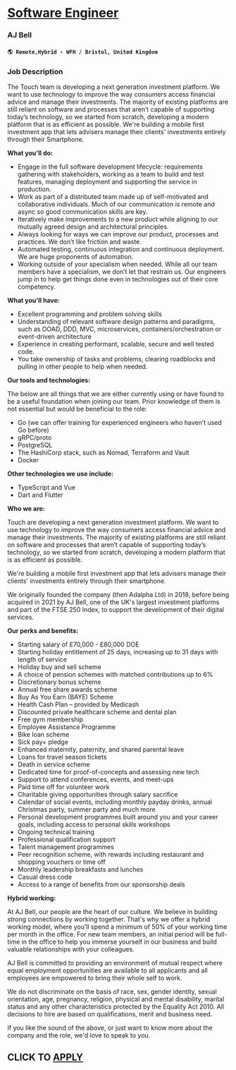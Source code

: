 # [Software Engineer](https://www.remotewlb.com/apply/software-engineer-117395)  
### AJ Bell  
#### `🌎 Remote,Hybrid - WFH / Bristol, United Kingdom`  

### **Job Description**

The Touch team is developing a next generation investment platform. We want to use technology to improve the way consumers access financial advice and manage their investments. The majority of existing platforms are still reliant on software and processes that aren’t capable of supporting today’s technology, so we started from scratch, developing a modern platform that is as efficient as possible. We're building a mobile first investment app that lets advisers manage their clients' investments entirely through their Smartphone.

**What you'll do:**

  * Engage in the full software development lifecycle: requirements gathering with stakeholders, working as a team to build and test features, managing deployment and supporting the service in production. 
  * Work as part of a distributed team made up of self-motivated and collaborative individuals. Much of our communication is remote and async so good communication skills are key. 
  * Iteratively make improvements to a new product while aligning to our mutually agreed design and architectural principles. 
  * Always looking for ways we can improve our product, processes and practices. We don’t like friction and waste. 
  * Automated testing, continuous integration and continuous deployment. We are huge proponents of automation. 
  * Working outside of your specialism when needed. While all our team members have a specialism, we don’t let that restrain us. Our engineers jump in to help get things done even in technologies out of their core competency. 

**What you'll have:**

  * Excellent programming and problem solving skills 
  * Understanding of relevant software design patterns and paradigms, such as OOAD, DDD, MVC, microservices, containers/orchestration or event-driven architecture 
  * Experience in creating performant, scalable, secure and well tested code. 
  * You take ownership of tasks and problems, clearing roadblocks and pulling in other people to help when needed. 

**Our tools and technologies:**

The below are all things that we are either currently using or have found to be a useful foundation when joining our team. Prior knowledge of them is not essential but would be beneficial to the role:

  * Go (we can offer training for experienced engineers who haven’t used Go before) 
  * gRPC/proto 
  * PostgreSQL 
  * The HashiCorp stack, such as Nomad, Terraform and Vault 
  * Docker 

**Other technologies we use include:**

  * TypeScript and Vue 
  * Dart and Flutter 

**Who we are:**

Touch are developing a next generation investment platform. We want to use technology to improve the way consumers access financial advice and manage their investments. The majority of existing platforms are still reliant on software and processes that aren’t capable of supporting today’s technology, so we started from scratch, developing a modern platform that is as efficient as possible.

We're building a mobile first investment app that lets advisers manage their clients' investments entirely through their smartphone.

We originally founded the company (then Adalpha Ltd) in 2018, before being acquired in 2021 by AJ Bell, one of the UK's largest investment platforms and part of the FTSE 250 Index, to support the development of their digital services.

 **Our perks and benefits:**

  * Starting salary of £70,000 - £80,000 DOE
  * Starting holiday entitlement of 25 days, increasing up to 31 days with length of service
  * Holiday buy and sell scheme
  * A choice of pension schemes with matched contributions up to 6%
  * Discretionary bonus scheme
  * Annual free share awards scheme
  * Buy As You Earn (BAYE) Scheme
  * Health Cash Plan – provided by Medicash
  * Discounted private healthcare scheme and dental plan
  * Free gym membership
  * Employee Assistance Programme
  * Bike loan scheme
  * Sick pay+ pledge
  * Enhanced maternity, paternity, and shared parental leave
  * Loans for travel season tickets
  * Death in service scheme
  * Dedicated time for proof-of-concepts and assessing new tech
  * Support to attend conferences, events, and meet-ups
  * Paid time off for volunteer work
  * Charitable giving opportunities through salary sacrifice
  * Calendar of social events, including monthly payday drinks, annual Christmas party, summer party and much more
  * Personal development programmes built around you and your career goals, including access to personal skills workshops
  * Ongoing technical training
  * Professional qualification support
  * Talent management programmes
  * Peer recognition scheme, with rewards including restaurant and shopping vouchers or time off
  * Monthly leadership breakfasts and lunches
  * Casual dress code
  * Access to a range of benefits from our sponsorship deals

 **Hybrid working:**

At AJ Bell, our people are the heart of our culture. We believe in building strong connections by working together. That's why we offer a hybrid working model, where you’ll spend a minimum of 50% of your working time per month in the office. For new team members, an initial period will be full-time in the office to help you immerse yourself in our business and build valuable relationships with your colleagues.

AJ Bell is committed to providing an environment of mutual respect where equal employment opportunities are available to all applicants and all employees are empowered to bring their whole self to work.

We do not discriminate on the basis of race, sex, gender identity, sexual orientation, age, pregnancy, religion, physical and mental disability, marital status and any other characteristics protected by the Equality Act 2010. All decisions to hire are based on qualifications, merit and business need.

If you like the sound of the above, or just want to know more about the company and the role, we'd love to speak to you.

  
## CLICK TO [APPLY](https://www.remotewlb.com/apply/software-engineer-117395)

